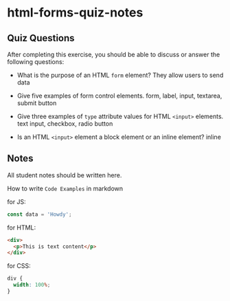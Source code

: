 # html-forms-quiz-notes

## Quiz Questions

After completing this exercise, you should be able to discuss or answer the following questions:

- What is the purpose of an HTML `form` element? They allow users to send data

- Give five examples of form control elements. form, label, input, textarea, submit button

- Give three examples of `type` attribute values for HTML `<input>` elements. text input, checkbox, radio button

- Is an HTML `<input>` element a block element or an inline element? inline

## Notes

All student notes should be written here.

How to write `Code Examples` in markdown

for JS:

```javascript
const data = 'Howdy';
```

for HTML:

```html
<div>
  <p>This is text content</p>
</div>
```

for CSS:

```css
div {
  width: 100%;
}
```
